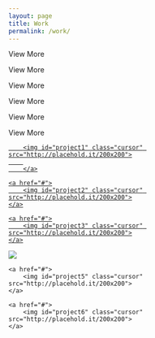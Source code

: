 ```yaml
---
layout: page
title: Work
permalink: /work/
---
```

<div class="flex-container2">
	<p class="project-text1" id="hidden">View More</p>
	<p class="project-text2" id="hidden">View More</p>
	<p class="project-text3" id="hidden">View More</p>	
</div>

<div class="flex-container3">
	<p class="project-text4" id="hidden">View More</p>
	<p class="project-text5" id="hidden">View More</p>
	<p class="project-text6" id="hidden">View More</p>	
</div>

<div class="flex-container2">
	<a href="#">

		<img id="project1" class="cursor" src="http://placehold.it/200x200">
		
		</a>

	<a href="#">
		<img id="project2" class="cursor" src="http://placehold.it/200x200">
	</a>

	<a href="#">
		<img id="project3" class="cursor" src="http://placehold.it/200x200">
	</a>

</div>

<div class="flex-container3">
	<a href="#">
		<img id="project4" class="cursor" src="http://placehold.it/200x200">
	</a>

	<a href="#">
		<img id="project5" class="cursor" src="http://placehold.it/200x200">
	</a>

	<a href="#">
		<img id="project6" class="cursor" src="http://placehold.it/200x200">
	</a>

</div>